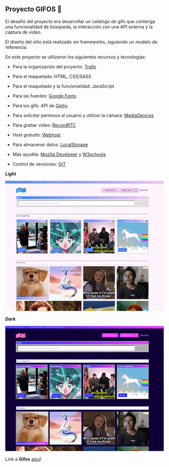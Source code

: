 ## Proyecto GIFOS :space_invader:
  

El desafío del proyecto era desarrollar un catálogo de gifs que contenga una funcionalidad de búsqueda, la interacción con una API externa y la captura de video.

El diseño del sitio está realizado sin frameworks, siguiendo un modelo de referencia.



En este proyecto se utilizaron los siguientes recursos y tecnologías:

- Para la organización del proyecto: [Trello](https://trello.com/b/zZ2Wq7fM/gifos-proyect)

- Para el maquetado: HTML, CSS/SASS

- Para el maquetado y la funcionalidad: JavaScript

- Para las fuentes: [Google Fonts](https://fonts.google.com/)

- Para los gifs: API de [Giphy](https://developers.giphy.com/)

- Para solicitar permisos al usuario y utilizar la cámara: [MediaDevices](https://developer.mozilla.org/en-US/docs/Web/API/MediaDevices/getUserMedia)

- Para grabar video: [RecordRTC](https://recordrtc.org/)

- Host gratuito: [Webhost](https://ar.000webhost.com/)

- Para almacenar datos: [LocalStorage](https://developer.mozilla.org/en-US/docs/Web/API/Window/localStorage)

- Más ayudita: [Mozilla Developer](https://developer.mozilla.org/en-US/) y [W3schools](https://www.w3schools.com/)

- Control de versiones: [GIT](https://git-scm.com/)

  
  

***Light***

![Light Theme](SpecDay.png)

  

***Dark***

![Dark Theme](SpecNight.png)

  

Link a **Gifos**  [aquí](https://gif0s.000webhostapp.com/)!